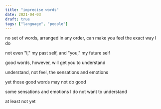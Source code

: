 ```yaml
---
title: "imprecise words"
date: 2021-04-03
draft: true
tags: ["language", "people"]
---
```

no set of words, arranged in any order, can make you feel the exact way I do

not even "I," my past self, and "you," my future self

good words, however, will get you to understand

understand, not feel, the sensations and emotions

yet those good words may not do good

some sensations and emotions I do not want to understand

at least not yet
